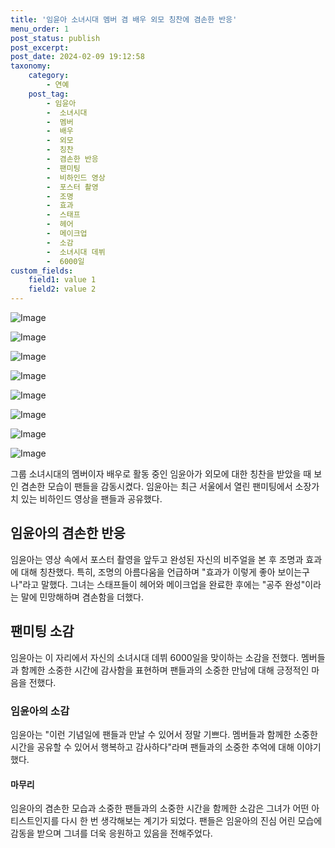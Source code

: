 ```yaml
---
title: '임윤아 소녀시대 멤버 겸 배우 외모 칭찬에 겸손한 반응'
menu_order: 1
post_status: publish
post_excerpt: 
post_date: 2024-02-09 19:12:58
taxonomy:
    category:
        - 연예
    post_tag:
        - 임윤아
        -  소녀시대
        -  멤버
        -  배우
        -  외모
        -  칭찬
        -  겸손한 반응
        -  팬미팅
        -  비하인드 영상
        -  포스터 촬영
        -  조명
        -  효과
        -  스태프
        -  헤어
        -  메이크업
        -  소감
        -  소녀시대 데뷔
        -  6000일
custom_fields:
    field1: value 1
    field2: value 2
---
```


![Image](https://mimgnews.pstatic.net/image/477/2024/02/09/0000472968_001_20240209140804493.jpg?type=w540)

![Image](https://ssl.pstatic.net/mimgnews/image/477/2024/02/09/0000472968_002_20240209140804529.jpg?type=w540)

![Image](https://mimgnews.pstatic.net/image/477/2024/02/09/0000472968_003_20240209140804563.jpg?type=w540)

![Image](https://ssl.pstatic.net/mimgnews/image/477/2024/02/09/0000472968_004_20240209140804596.jpg?type=w540)

![Image](https://mimgnews.pstatic.net/image/477/2024/02/09/0000472968_005_20240209140804628.jpg?type=w540)

![Image](https://ssl.pstatic.net/mimgnews/image/477/2024/02/09/0000472968_006_20240209140804661.jpg?type=w540)

![Image](https://mimgnews.pstatic.net/image/477/2024/02/09/0000472968_007_20240209140804697.jpg?type=w540)

![Image](https://ssl.pstatic.net/mimgnews/image/477/2024/02/09/0000472968_008_20240209140804732.jpg?type=w540)

그룹 소녀시대의 멤버이자 배우로 활동 중인 임윤아가 외모에 대한 칭찬을 받았을 때 보인 겸손한 모습이 팬들을 감동시켰다. 임윤아는 최근 서울에서 열린 팬미팅에서 소장가치 있는 비하인드 영상을 팬들과 공유했다. 
## 임윤아의 겸손한 반응
임윤아는 영상 속에서 포스터 촬영을 앞두고 완성된 자신의 비주얼을 본 후 조명과 효과에 대해 칭찬했다. 특히, 조명의 아름다움을 언급하며 "효과가 이렇게 좋아 보이는구나"라고 말했다. 그녀는 스태프들이 헤어와 메이크업을 완료한 후에는 "공주 완성"이라는 말에 민망해하며 겸손함을 더했다. 
## 팬미팅 소감
임윤아는 이 자리에서 자신의 소녀시대 데뷔 6000일을 맞이하는 소감을 전했다. 멤버들과 함께한 소중한 시간에 감사함을 표현하며 팬들과의 소중한 만남에 대해 긍정적인 마음을 전했다. 
### 임윤아의 소감
임윤아는 "이런 기념일에 팬들과 만날 수 있어서 정말 기쁘다. 멤버들과 함께한 소중한 시간을 공유할 수 있어서 행복하고 감사하다"라며 팬들과의 소중한 추억에 대해 이야기했다.
#### 마무리
임윤아의 겸손한 모습과 소중한 팬들과의 소중한 시간을 함께한 소감은 그녀가 어떤 아티스트인지를 다시 한 번 생각해보는 계기가 되었다. 팬들은 임윤아의 진심 어린 모습에 감동을 받으며 그녀를 더욱 응원하고 있음을 전해주었다.
